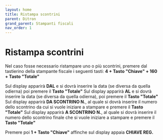```yaml
---
layout: home
title: Ristampa scontrini
parent: Ditron
grand_parent: Stampanti fiscali
nav_order: 1
---
```


# Ristampa scontrini

Nel caso fosse necessario ristampare uno o più scontrini, premere dal tastierino della stampante fiscale i seguenti tasti:
**4 + Tasto "Chiave" + 160 + Tasto "Totale"** 

Sul display apparirà **DAL** e si dovrà inserire la data (se diversa da quella odierna) poi premere il **Tasto "Totale"** 
Sul display apparirà **AL** e si dovrà inserire la data (se diversa da quella odierna), poi premere il **Tasto "Totale"** 
Sul display apparirà **DA SCONTRINO N.**, al quale si dovrà inserire il numero dello scontrino da cui si vuole iniziare a stampare e premere il **Tasto "Totale"** 
Sul display apparirà **A SCONTRINO N.**, al quale si dovrà inserire il numero dello scontrino finale che si vuole iniziare a stampare e premere il **Tasto "Totale"** 

Premere poi **1 + Tasto "Chiave"** affinche sul display appaia **CHIAVE REG.**
